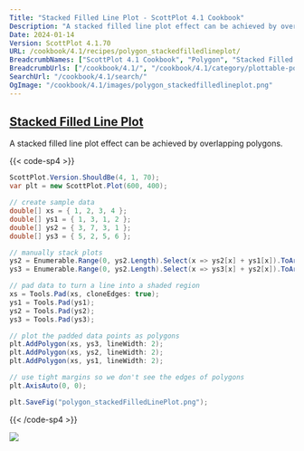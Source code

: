 ```yaml
---
Title: "Stacked Filled Line Plot - ScottPlot 4.1 Cookbook"
Description: "A stacked filled line plot effect can be achieved by overlapping polygons."
Date: 2024-01-14
Version: ScottPlot 4.1.70
URL: /cookbook/4.1/recipes/polygon_stackedfilledlineplot/
BreadcrumbNames: ["ScottPlot 4.1 Cookbook", "Polygon", "Stacked Filled Line Plot"]
BreadcrumbUrls: ["/cookbook/4.1/", "/cookbook/4.1/category/plottable-polygon", "/cookbook/4.1/recipes/polygon_stackedfilledlineplot/"]
SearchUrl: "/cookbook/4.1/search/"
OgImage: "/cookbook/4.1/images/polygon_stackedfilledlineplot.png"
---
```


<h2><a id='stacked-filled-line-plot' href='/cookbook/4.1/recipes/polygon_stackedfilledlineplot/'>Stacked Filled Line Plot</a></h2>

A stacked filled line plot effect can be achieved by overlapping polygons.

{{< code-sp4 >}}

```cs
ScottPlot.Version.ShouldBe(4, 1, 70);
var plt = new ScottPlot.Plot(600, 400);

// create sample data
double[] xs = { 1, 2, 3, 4 };
double[] ys1 = { 1, 3, 1, 2 };
double[] ys2 = { 3, 7, 3, 1 };
double[] ys3 = { 5, 2, 5, 6 };

// manually stack plots
ys2 = Enumerable.Range(0, ys2.Length).Select(x => ys2[x] + ys1[x]).ToArray();
ys3 = Enumerable.Range(0, ys2.Length).Select(x => ys3[x] + ys2[x]).ToArray();

// pad data to turn a line into a shaded region
xs = Tools.Pad(xs, cloneEdges: true);
ys1 = Tools.Pad(ys1);
ys2 = Tools.Pad(ys2);
ys3 = Tools.Pad(ys3);

// plot the padded data points as polygons
plt.AddPolygon(xs, ys3, lineWidth: 2);
plt.AddPolygon(xs, ys2, lineWidth: 2);
plt.AddPolygon(xs, ys1, lineWidth: 2);

// use tight margins so we don't see the edges of polygons
plt.AxisAuto(0, 0);

plt.SaveFig("polygon_stackedFilledLinePlot.png");
```

{{< /code-sp4 >}}

<img src='../../images/polygon_stackedfilledlineplot.png' class='d-block mx-auto my-5' />



